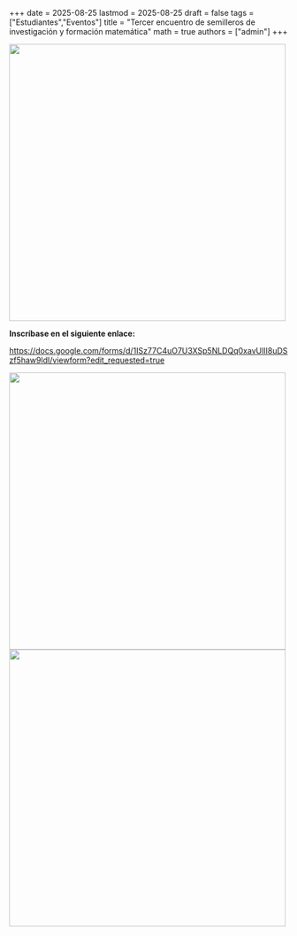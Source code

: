 +++
date      = 2025-08-25
lastmod   = 2025-08-25
draft     = false
tags      = ["Estudiantes","Eventos"]
title     = "Tercer encuentro de semilleros de investigación y formación matemática"
math      = true
authors = ["admin"]
+++


<img src="https://matematicas.netlify.app/img/semilleros/2025-08-25_Semilleros.jpeg"  width="500">

**Inscríbase en el siguiente enlace:**

https://docs.google.com/forms/d/1ISz77C4uO7U3XSp5NLDQq0xavUlII8uDSzf5haw9ldI/viewform?edit_requested=true

<img src="https://matematicas.netlify.app/img/semilleros/2025-08-25_Semilleros_Agenda1.jpeg"  width="500">


<img src="https://matematicas.netlify.app/img/semilleros/2025-08-25_Semilleros_Agenda2.jpeg"  width="500">

